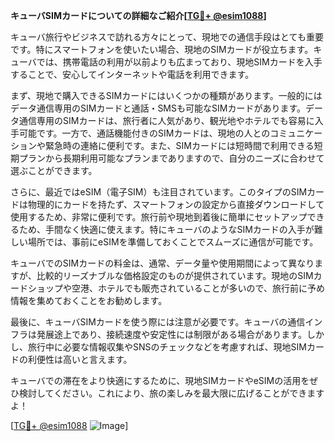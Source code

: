 **キューバSIMカードについての詳細なご紹介[[TG💪+ @esim1088](https://t.me/s/esim1088)]**

キューバ旅行やビジネスで訪れる方々にとって、現地での通信手段はとても重要です。特にスマートフォンを使いたい場合、現地のSIMカードが役立ちます。キューバでは、携帯電話の利用が以前よりも広まっており、現地SIMカードを入手することで、安心してインターネットや電話を利用できます。

まず、現地で購入できるSIMカードにはいくつかの種類があります。一般的にはデータ通信専用のSIMカードと通話・SMSも可能なSIMカードがあります。データ通信専用のSIMカードは、旅行者に人気があり、観光地やホテルでも容易に入手可能です。一方で、通話機能付きのSIMカードは、現地の人とのコミュニケーションや緊急時の連絡に便利です。また、SIMカードには短時間で利用できる短期プランから長期利用可能なプランまでありますので、自分のニーズに合わせて選ぶことができます。

さらに、最近ではeSIM（電子SIM）も注目されています。このタイプのSIMカードは物理的にカードを持たず、スマートフォンの設定から直接ダウンロードして使用するため、非常に便利です。旅行前や現地到着後に簡単にセットアップできるため、手間なく快適に使えます。特にキューバのようなSIMカードの入手が難しい場所では、事前にeSIMを準備しておくことでスムーズに通信が可能です。

キューバでのSIMカードの料金は、通常、データ量や使用期間によって異なりますが、比較的リーズナブルな価格設定のものが提供されています。現地のSIMカードショップや空港、ホテルでも販売されていることが多いので、旅行前に予め情報を集めておくことをお勧めします。

最後に、キューバSIMカードを使う際には注意が必要です。キューバの通信インフラは発展途上であり、接続速度や安定性には制限がある場合があります。しかし、旅行中に必要な情報収集やSNSのチェックなどを考慮すれば、現地SIMカードの利便性は高いと言えます。

キューバでの滞在をより快適にするために、現地SIMカードやeSIMの活用をぜひ検討してください。これにより、旅の楽しみを最大限に広げることができますよ！

[[TG💪+ @esim1088](https://t.me/s/esim1088) ![Image](https://i.postimg.cc/Y0z9fWf4/image.png)]